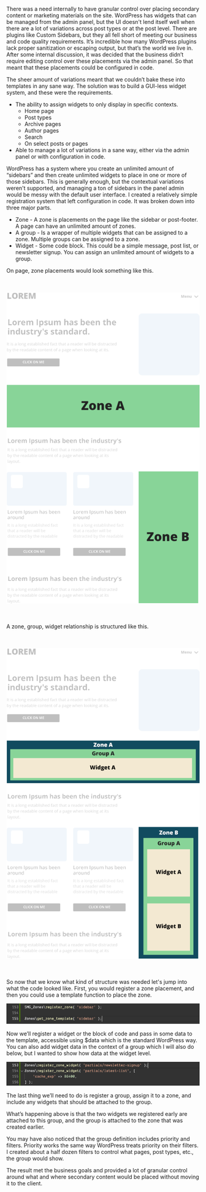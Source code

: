 There was a need internally to have granular control over placing secondary content or marketing materials on the site. WordPress has widgets that can be managed from the admin panel, but the UI doesn't lend itself well when there are a lot of variations across post types or at the post level. There are plugins like Custom Sidebars, but they all fell short of meeting our business and code quality requirements. It’s incredible how many WordPress plugins lack proper sanitization or escaping output, but that’s the world we live in. After some internal discussion, it was decided that the business didn’t require editing control over these placements via the admin panel. So that meant that these placements could be configured in code.

The sheer amount of variations meant that we couldn’t bake these into templates in any sane way. The solution was to build a GUI-less widget system, and these were the requirements.

- The ability to assign widgets to only display in specific contexts.
    - Home page
    - Post types
    - Archive pages
    - Author pages
    - Search
    - On select posts or pages
- Able to manage a lot of variations in a sane way, either via the admin panel or with configuration in code.

WordPress has a system where you create an unlimited amount of “sidebars” and then create unlimited widgets to place in one or more of those sidebars. This is generally enough, but the contextual variations weren't supported, and managing a ton of sidebars in the panel admin would be messy with the default user interface. I created a relatively simple registration system that left configuration in code. It was broken down into three major parts.


- Zone - A zone is placements on the page like the sidebar or post-footer. A page can have an unlimited amount of zones.
- A group - Is a wrapper of multiple widgets that can be assigned to a zone. Multiple groups can be assigned to a zone.
- Widget - Some code block. This could be a simple message, post list, or newsletter signup. You can assign an unlimited amount of widgets to a group.

On page, zone placements would look something like this.
<br /><br /><br />

![](/assets/images/content/wordpress-zones-and-widgets-as-code/diagram-1.png)
<br /><br /><br />

A zone, group, widget relationship is structured like this.
<br /><br /><br />

![](/assets/images/content/wordpress-zones-and-widgets-as-code/diagram-2.png)
<br /><br /><br />

So now that we know what kind of structure was needed let's jump into what the code looked like. First, you would register a zone placement, and then you could use a template function to place the zone.

![](/assets/images/content/wordpress-zones-and-widgets-as-code/code-block-1.png)

Now we’ll register a widget or the block of code and pass in some data to the template, accessible using $data which is the standard WordPress way. You can also add widget data in the context of a group which I will also do below, but I wanted to show how data at the widget level. 

![](/assets/images/content/wordpress-zones-and-widgets-as-code/code-block-2.png)

The last thing we’ll need to do is register a group, assign it to a zone, and include any widgets that should be attached to the group.

What’s happening above is that the two widgets we registered early are attached to this group, and the group is attached to the zone that was created earlier.

You may have also noticed that the group definition includes priority and filters. Priority works the same way WordPress treats priority on their filters. I created about a half dozen filters to control what pages, post types, etc., the group would show.

The result met the business goals and provided a lot of granular control around what and where secondary content would be placed without moving it to the client.
